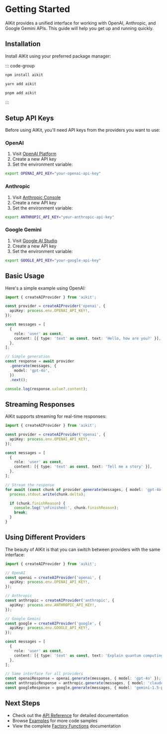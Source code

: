 # Getting Started

AIKit provides a unified interface for working with OpenAI, Anthropic, and Google Gemini APIs. This guide will help you get up and running quickly.

## Installation

Install AIKit using your preferred package manager:

::: code-group

```bash [npm]
npm install aikit
```

```bash [yarn]
yarn add aikit
```

```bash [pnpm]
pnpm add aikit
```

:::

## Setup API Keys

Before using AIKit, you'll need API keys from the providers you want to use:

### OpenAI

1. Visit [OpenAI Platform](https://platform.openai.com/api-keys)
2. Create a new API key
3. Set the environment variable:

```bash
export OPENAI_API_KEY="your-openai-api-key"
```

### Anthropic

1. Visit [Anthropic Console](https://console.anthropic.com/)
2. Create a new API key
3. Set the environment variable:

```bash
export ANTHROPIC_API_KEY="your-anthropic-api-key"
```

### Google Gemini

1. Visit [Google AI Studio](https://makersuite.google.com/app/apikey)
2. Create a new API key
3. Set the environment variable:

```bash
export GOOGLE_API_KEY="your-google-api-key"
```

## Basic Usage

Here's a simple example using OpenAI:

```typescript
import { createAIProvider } from 'aikit';

const provider = createAIProvider('openai', {
  apiKey: process.env.OPENAI_API_KEY!,
});

const messages = [
  {
    role: 'user' as const,
    content: [{ type: 'text' as const, text: 'Hello, how are you?' }],
  },
];

// Simple generation
const response = await provider
  .generate(messages, {
    model: 'gpt-4o',
  })
  .next();

console.log(response.value?.content);
```

## Streaming Responses

AIKit supports streaming for real-time responses:

```typescript
import { createAIProvider } from 'aikit';

const provider = createAIProvider('openai', {
  apiKey: process.env.OPENAI_API_KEY!,
});

const messages = [
  {
    role: 'user' as const,
    content: [{ type: 'text' as const, text: 'Tell me a story' }],
  },
];

// Stream the response
for await (const chunk of provider.generate(messages, { model: 'gpt-4o' })) {
  process.stdout.write(chunk.delta);

  if (chunk.finishReason) {
    console.log('\nFinished:', chunk.finishReason);
    break;
  }
}
```

## Using Different Providers

The beauty of AIKit is that you can switch between providers with the same interface:

```typescript
import { createAIProvider } from 'aikit';

// OpenAI
const openai = createAIProvider('openai', {
  apiKey: process.env.OPENAI_API_KEY!,
});

// Anthropic
const anthropic = createAIProvider('anthropic', {
  apiKey: process.env.ANTHROPIC_API_KEY!,
});

// Google Gemini
const google = createAIProvider('google', {
  apiKey: process.env.GOOGLE_API_KEY!,
});

const messages = [
  {
    role: 'user' as const,
    content: [{ type: 'text' as const, text: 'Explain quantum computing' }],
  },
];

// Same interface for all providers
const openaiResponse = openai.generate(messages, { model: 'gpt-4o' });
const anthropicResponse = anthropic.generate(messages, { model: 'claude-3-5-sonnet-20241022' });
const googleResponse = google.generate(messages, { model: 'gemini-1.5-pro' });
```

## Next Steps

- Check out the [API Reference](/api/) for detailed documentation
- Browse [Examples](/examples/) for more code samples
- View the complete [Factory Functions](/api/factory) documentation
